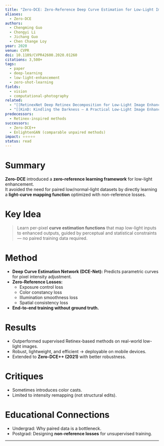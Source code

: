 ```yaml
---
title: "Zero-DCE: Zero-Reference Deep Curve Estimation for Low-Light Image Enhancement (2020)"
aliases:
  - Zero-DCE
authors:
  - Chengming Guo
  - Chongyi Li
  - Jichang Guo
  - Chen Change Loy
year: 2020
venue: CVPR
doi: 10.1109/CVPR42600.2020.01260
citations: 3,500+
tags:
  - paper
  - deep-learning
  - low-light-enhancement
  - zero-shot-learning
fields:
  - vision
  - computational-photography
related:
  - "[[RetinexNet Deep Retinex Decomposition for Low-Light Image Enhancement (2018)|RetinexNet]]"
  - "[[KinD: Kindling the Darkness — A Practical Low-Light Image Enhancer (2019)]]"
predecessors:
  - Retinex-inspired methods
successors:
  - Zero-DCE++
  - EnlightenGAN (comparable unpaired methods)
impact: ⭐⭐⭐⭐⭐
status: read
---
```


# Summary
**Zero-DCE** introduced a **zero-reference learning framework** for low-light enhancement.  
It avoided the need for paired low/normal-light datasets by directly learning a **light-curve mapping function** optimized with non-reference losses.

# Key Idea
> Learn per-pixel **curve estimation functions** that map low-light inputs to enhanced outputs, guided by perceptual and statistical constraints — no paired training data required.

# Method
- **Deep Curve Estimation Network (DCE-Net):** Predicts parametric curves for pixel intensity adjustment.  
- **Zero-Reference Losses:**  
  - Exposure control loss  
  - Color constancy loss  
  - Illumination smoothness loss  
  - Spatial consistency loss  
- **End-to-end training without ground truth.**  

# Results
- Outperformed supervised Retinex-based methods on real-world low-light images.  
- Robust, lightweight, and efficient → deployable on mobile devices.  
- Extended to **Zero-DCE++ (2021)** with better robustness.  

# Critiques
- Sometimes introduces color casts.  
- Limited to intensity remapping (not structural edits).  

# Educational Connections
- Undergrad: Why paired data is a bottleneck.  
- Postgrad: Designing **non-reference losses** for unsupervised training.  

---
